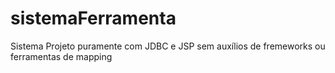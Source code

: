 # sistemaFerramenta

Sistema Projeto puramente com JDBC e JSP sem auxílios de fremeworks ou ferramentas de mapping
